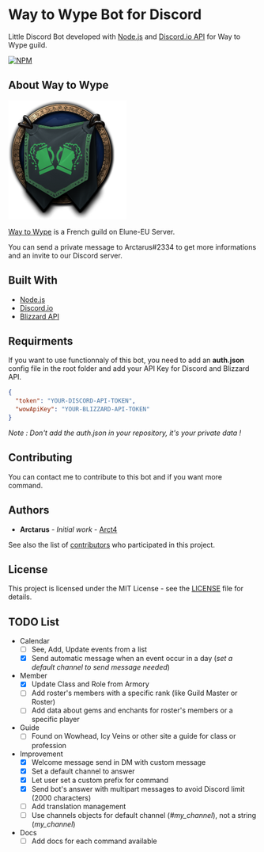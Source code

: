 # Way to Wype Bot for Discord

Little Discord Bot developed with [Node.js](https://nodejs.org/en/) and [Discord.io API](https://github.com/izy521/discord.io) for Way to Wype guild.

[![NPM](https://img.shields.io/npm/v/discord.io.svg)](https://img.shields.io/npm/v/gh-badges.svg)

## About Way to Wype

![Way to Wype Logo](wtw_logo.png)

[Way to Wype](http://eu.battle.net/wow/fr/guild/elune/Way_to_Wype/) is a French guild on Elune-EU Server.

You can send a private message to Arctarus#2334 to get more informations and an invite to our Discord server.

## Built With

* [Node.js](https://nodejs.org/en/)
* [Discord.io](https://github.com/izy521/discord.io)
* [Blizzard API](https://dev.battle.net)

## Requirments

If you want to use functionnaly of this bot, you need to add an **auth.json** config file in the root folder and add your API Key for Discord and Blizzard API.

```json
{
  "token": "YOUR-DISCORD-API-TOKEN",
  "wowApiKey": "YOUR-BLIZZARD-API-TOKEN"
}
```
_Note : Don't add the auth.json in your repository, it's your private data !_

## Contributing

You can contact me to contribute to this bot and if you want more command.

## Authors

* **Arctarus** - *Initial work* - [Arct4](https://github.com/Arct4)

See also the list of [contributors](https://github.com/Arct4/way-to-wype-bot/contributors) who participated in this project.

## License

This project is licensed under the MIT License - see the [LICENSE](LICENSE) file for details.

## TODO List

* Calendar
  * [ ] See, Add, Update events from a list
  * [x] Send automatic message when an event occur in a day (_set a default channel to send message needed_)
* Member
  * [x] Update Class and Role from Armory
  * [ ] Add roster's members with a specific rank (like Guild Master or Roster)
  * [ ] Add data about gems and enchants for roster's members or a specific player  
* Guide
  * [ ] Found on Wowhead, Icy Veins or other site a guide for class or profession
* Improvement
  * [x] Welcome message send in DM with custom message
  * [x] Set a default channel to answer
  * [x] Let user set a custom prefix for command
  * [x] Send bot's answer with multipart messages to avoid Discord limit (2000 characters)
  * [ ] Add translation management
  * [ ] Use channels objects for default channel (*#my_channel*), not a string (*my_channel*)
* Docs
  * [ ] Add docs for each command available
